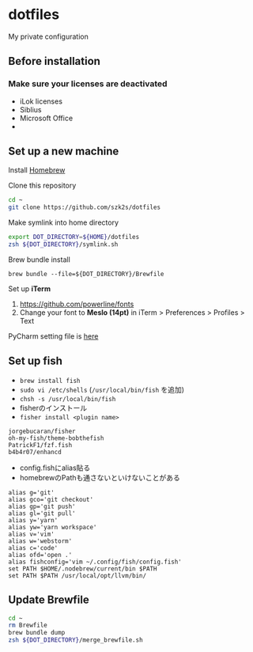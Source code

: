 # dotfiles
My private configuration 

## Before installation
### Make sure your licenses are deactivated
- iLok licenses
- Siblius
- Microsoft Office
- 
## Set up a new machine

Install [Homebrew](https://brew.sh)

Clone this repository
```sh
cd ~
git clone https://github.com/szk2s/dotfiles
```
Make symlink into home directory
```sh
export DOT_DIRECTORY=${HOME}/dotfiles
zsh ${DOT_DIRECTORY}/symlink.sh
```
Brew bundle install
```
brew bundle --file=${DOT_DIRECTORY}/Brewfile
```

Set up **iTerm** 
1. https://github.com/powerline/fonts
1. Change your font to **Meslo (14pt)** in iTerm > Preferences > Profiles > Text 


PyCharm setting file is [here](https://drive.google.com/drive/folders/1-3hWI5r6sizRvmB3BePEQJfc9EyuOhZW?usp=sharing)  
## Set up fish
- `brew install fish`
- `sudo vi /etc/shells` (`/usr/local/bin/fish` を追加)
- `chsh -s /usr/local/bin/fish`
- fisherのインストール
- `fisher install <plugin name>`
```
jorgebucaran/fisher
oh-my-fish/theme-bobthefish
PatrickF1/fzf.fish
b4b4r07/enhancd
```
- config.fishにalias貼る
- homebrewのPathも通さないといけないことがある
```
alias g='git'
alias gco='git checkout'
alias gp='git push'
alias gl='git pull'
alias y='yarn'
alias yw='yarn workspace'
alias v='vim'
alias w='webstorm'
alias c='code'
alias ofd='open .'
alias fishconfig='vim ~/.config/fish/config.fish'
set PATH $HOME/.nodebrew/current/bin $PATH
set PATH $PATH /usr/local/opt/llvm/bin/
```
## Update Brewfile
```sh
cd ~
rm Brewfile
brew bundle dump
zsh ${DOT_DIRECTORY}/merge_brewfile.sh
```
